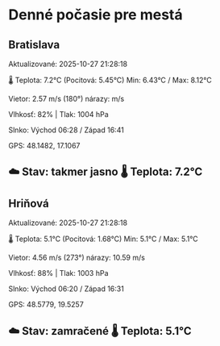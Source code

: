 ﻿# Denné počasie pre mestá

## Bratislava
Aktualizované: 2025-10-27 21:28:18

🌡️ Teplota: 7.2°C 
(Pocitová: 5.45°C)
Min: 6.43°C / Max: 8.12°C

Vietor: 2.57 m/s    (180°) 
nárazy:  m/s

Vlhkosť: 82% | Tlak: 1004 hPa

Slnko: Východ 06:28 / Západ 16:41

GPS: 48.1482, 17.1067

☁️ Stav: takmer jasno        🌡️ Teplota: 7.2°C
---

## Hriňová
Aktualizované: 2025-10-27 21:28:18

🌡️ Teplota: 5.1°C 
(Pocitová: 1.68°C)
Min: 5.1°C / Max: 5.1°C

Vietor: 4.56 m/s (273°)
nárazy: 10.59 m/s

Vlhkosť: 88% | Tlak: 1003 hPa

Slnko: Východ 06:20 / Západ 16:31

GPS: 48.5779, 19.5257

☁️ Stav: zamračené        🌡️ Teplota: 5.1°C
---
